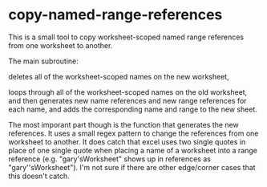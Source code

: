 # copy-named-range-references
This is a small tool to copy worksheet-scoped named range references from one worksheet to another.

The main subroutine:

deletes all of the worksheet-scoped names on the new worksheet,

loops through all of the worksheet-scoped names on the old worksheet, and then generates new name references and new range references for each name, and adds the corresponding name and range to the new sheet.


The most imporant part though is the function that generates the new references. It uses a small regex pattern to change the references from one worksheet to another. It does catch that excel uses two single quotes in place of one single quote when placing a name of a worksheet into a range reference (e.g. "gary'sWorksheet" shows up in references as "gary''sWorksheet"). I'm not sure if there are other edge/corner cases that this doesn't catch.

